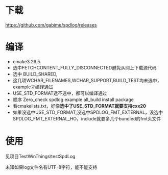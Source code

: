# 下载
https://github.com/gabime/spdlog/releases
# 编译
- cmake3.26.5
- 选中FETCHCONTENT_FULLY_DISCONNECTED避免从网上下载源代码
- 选中 BUILD_SHARED,
- 这几项WCHAR_FILENAMES,WCHAR_SUPPORT,BUILD_TEST均未选中，example才编译通过
- USE_STD_FORMAT选不选中，都可以编译通过
- 顺序 Zero_check spdlog example all_build install package
- 看cmakelists.txt，好像**选中了USE_STD_FORMAT就要支持cxx20**
- 如果没选中USE_STD_FORMAT,没选中SPDLOG_FMT_EXTERNAL，没选中 SPDLOG_FMT_EXTERNAL_HO，include就要多几个bundled的fmt头文件
# 使用
见项目TestWinThings\testSpdLog

未知如果log文件名有UTF-8字符，能不能支持